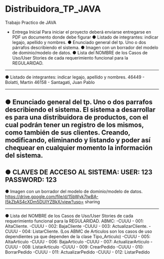 # Distribuidora_TP_JAVA
Trabajo Practico de JAVA
- Entrega Inicial
Para iniciar el proyecto deberá enviarse entregarse en PDF un documento donde
debe figurar
● Listado de integrantes: indicar legajo, apellido y nombres.
● Enunciado general del tp. Uno o dos párrafos describiendo el sistema.
● Imagen con un borrador del modelo de dominio/modelo de datos.
● Lista del NOMBRE de los Casos de Uso/User Stories de cada requerimiento
funcional para la REGULARIDAD.
----------------------------------------------------------------------------------------------------------------
● Listado de integrantes: indicar legajo, apellido y nombres.
46449 - Bolatti, Martin
46158 - Santagati, Juan Pablo

----------------------------------------------------------------------------------------------------------------
● Enunciado general del tp. Uno o dos parrafos describiendo el sistema.
El sistema a desarrollar es para una distribuidora de productos, con el cual podrán tener un
registro de los mismos, como también de sus clientes. Creando, modificando, eliminando y
listando y poder así chequear en cualquier momento la información del sistema.
----------------------------------------------------------------------------------------------------------------
● CLAVES DE ACCESO AL SISTEMA:
USER: 123
PASSWORD: 123
----------------------------------------------------------------------------------------------------------------
● Imagen con un borrador del modelo de dominio/modelo de datos.
https://drive.google.com/file/d/15bWyk7lwBA-I5kZbAS4cXDm5DUIYZBkX/view?usp=
sharing

----------------------------------------------------------------------------------------------------------------
● Lista del NOMBRE de los Casos de Uso/User Stories de cada requerimiento
funcional para la REGULARIDAD.
ABMC:
-CUUU - 001: AltaCliente.
-CUUU - 002: BajaCliente
-CUUU - 003: ActualizarCliente.
-CUUU - 004: ListarCliente.
(Los ABMC de Articulos son los casos de uso dependientes ya que dependen
de la clase Tipo_Articulo)
-CUUU - 005: AltaArticulo
-CUUU - 006: BajaArticulo
-CUUU - 007: ActualizarArticulo
-CUUU - 008: ListarArticulo
-CUUU - 009: CrearPedido
-CUUU - 010: BorrarPedido
-CUUU - 011: ActualizarPedido
-CUUU - 012: ListarPedido
